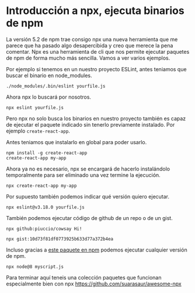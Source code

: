 # Introducción a npx, ejecuta binarios de npm

La versión 5.2 de npm trae consigo npx una nueva herramienta que me parece que ha pasado algo desapercibida y creo que merece la pena comentar. Npx es una herramienta de cli que nos permite ejecutar paquetes de npm de forma mucho más sencilla. Vamos a ver varios ejemplos.

Por ejemplo si tenemos en un nuestro proyecto ESLint, antes teniamos que buscar el binario en node_modules.

```shell
./node_modules/.bin/eslint yourfile.js
```

Ahora npx lo buscará por nosotros.

```shell
npx eslint yourfile.js
```

Pero npx no solo busca los binarios en nuestro proyecto también es capaz de ejecutar el paquete indicado sin tenerlo previamente instalado. Por ejemplo `create-react-app`.

Antes teniamos que instalarlo en global para poder usarlo.

```shell
npm install -g create-react-app
create-react-app my-app
```

Ahora ya no es necesario, npx se encargará de hacerlo instalándolo temporalmente para ser eliminado una vez termine la ejecución. 

```shell
npx create-react-app my-app
```

Por supuesto también podemos indicar qué versión quiero ejecutar.

```shell
npx eslint@v3.18.0 yourfile.js
```

También podemos ejecutar código de github de un repo o de un gist.

```shell
npx github:piuccio/cowsay Hi!

npx gist:10d73f81df0773925b633d77a372b4ea
```

Incluso gracias a [este paquete en npm](https://www.npmjs.com/package/node) podemos ejecutar cualquier versión de npm.

```shell
npx node@8 myscript.js
```

Para terminar aquí teneis una colección paquetes que funcionan especialmente bien con npx https://github.com/suarasaur/awesome-npx